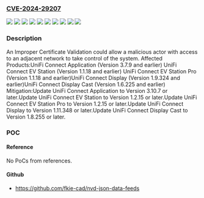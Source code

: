 ### [CVE-2024-29207](https://cve.mitre.org/cgi-bin/cvename.cgi?name=CVE-2024-29207)
![](https://img.shields.io/static/v1?label=Product&message=UniFi%20Connect%20Application&color=blue)
![](https://img.shields.io/static/v1?label=Product&message=UniFi%20Connect%20Display%20Cast&color=blue)
![](https://img.shields.io/static/v1?label=Product&message=UniFi%20Connect%20Display&color=blue)
![](https://img.shields.io/static/v1?label=Product&message=UniFi%20Connect%20EV%20Station%20Pro%20&color=blue)
![](https://img.shields.io/static/v1?label=Product&message=UniFi%20Connect%20EV%20Station&color=blue)
![](https://img.shields.io/static/v1?label=Version&message=1.11.348%3C%201.11.348%20&color=brighgreen)
![](https://img.shields.io/static/v1?label=Version&message=1.2.15%3C%201.2.15%20&color=brighgreen)
![](https://img.shields.io/static/v1?label=Version&message=1.8.255%3C%201.8.255%20&color=brighgreen)
![](https://img.shields.io/static/v1?label=Version&message=3.10.7%3C%203.10.7%20&color=brighgreen)
![](https://img.shields.io/static/v1?label=Vulnerability&message=n%2Fa&color=brighgreen)

### Description

An Improper Certificate Validation could allow a malicious actor with access to an adjacent network to take control of the system.  Affected Products:UniFi Connect Application (Version 3.7.9 and earlier) UniFi Connect EV Station (Version 1.1.18 and earlier) UniFi Connect EV Station Pro (Version 1.1.18 and earlier)UniFi Connect Display (Version 1.9.324 and earlier)UniFi Connect Display Cast (Version 1.6.225 and earlier) Mitigation:Update UniFi Connect Application to Version 3.10.7 or later.Update UniFi Connect EV Station to Version 1.2.15 or later.Update UniFi Connect EV Station Pro to Version 1.2.15 or later.Update UniFi Connect Display to Version 1.11.348 or later.Update UniFi Connect Display Cast to Version 1.8.255 or later.

### POC

#### Reference
No PoCs from references.

#### Github
- https://github.com/fkie-cad/nvd-json-data-feeds

